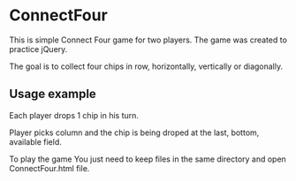 # ConnectFour

This is simple Connect Four game for two players.
The game was created to practice jQuery.

The goal is to collect four chips in row, horizontally, vertically or diagonally.



## Usage example
Each player drops 1 chip in his turn.

Player picks column and the chip is being droped at the last, bottom, available field.

To play the game You just need to keep files in the same directory and open ConnectFour.html file.

